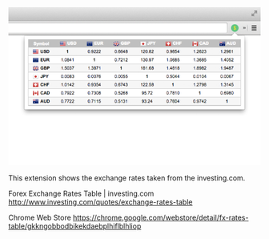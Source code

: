 ![ScreenShot](https://github.com/urtt/Exchange-Rate-Table-for-Chrome/raw/master/ScreenShot/00.png)

This extension shows the exchange rates taken from the investing.com.

Forex Exchange Rates Table | investing.com
http://www.investing.com/quotes/exchange-rates-table

Chrome Web Store
https://chrome.google.com/webstore/detail/fx-rates-table/gkkngobbodbikekdaebplhiflblhliop
